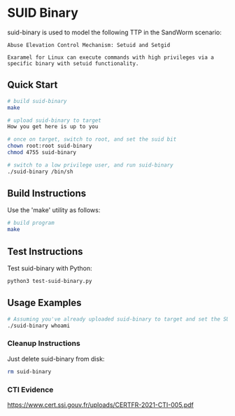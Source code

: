 # SUID Binary

suid-binary is used to model the following TTP in the SandWorm scenario:

```
Abuse Elevation Control Mechanism: Setuid and Setgid

Exaramel for Linux can execute commands with high privileges via a specific binary with setuid functionality.
```

## Quick Start

```bash
# build suid-binary
make

# upload suid-binary to target
How you get here is up to you

# once on target, switch to root, and set the suid bit
chown root:root suid-binary
chmod 4755 suid-binary

# switch to a low privilege user, and run suid-binary
./suid-binary /bin/sh
```

## Build Instructions

Use the 'make' utility as follows:

```bash
# build program
make
```

## Test Instructions

Test suid-binary with Python:

```bash
python3 test-suid-binary.py
````

## Usage Examples

```bash
# Assuming you've already uploaded suid-binary to target and set the SUID bit:
./suid-binary whoami
```

### Cleanup Instructions

Just delete suid-binary from disk:

```bash
rm suid-binary
```

### CTI Evidence

<https://www.cert.ssi.gouv.fr/uploads/CERTFR-2021-CTI-005.pdf>
